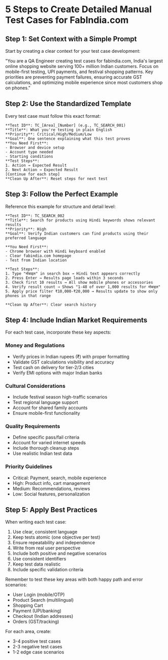 # 5 Steps to Create Detailed Manual Test Cases for FabIndia.com

## Step 1: Set Context with a Simple Prompt

Start by creating a clear context for your test case development:

"You are a QA Engineer creating test cases for fabindia.com, India's largest online shopping website serving 100+ million Indian customers. Focus on mobile-first testing, UPI payments, and festival shopping patterns. Key priorities are preventing payment failures, ensuring accurate GST calculations, and optimizing mobile experience since most customers shop on phones."

## Step 2: Use the Standardized Template

Every test case must follow this exact format:

```
**Test ID**: TC_[Area]_[Number] (e.g., TC_SEARCH_001)
**Title**: What you're testing in plain English
**Priority**: Critical/High/Medium/Low
**Goal**: One sentence explaining what this test proves
**You Need First**: 
- Browser and device setup
- Account type needed
- Starting conditions
**Test Steps**:
1. Action → Expected Result
2. Next Action → Expected Result
[Continue for each step]
**Clean Up After**: Reset steps for next test
```

## Step 3: Follow the Perfect Example

Reference this example for structure and detail level:

```
**Test ID**: TC_SEARCH_002
**Title**: Search for products using Hindi keywords shows relevant results
**Priority**: High
**Goal**: Verify Indian customers can find products using their preferred language

**You Need First**:
- Chrome browser with Hindi keyboard enabled
- Clear fabindia.com homepage
- Test from Indian location

**Test Steps**:
1. Type "मोबाइल" in search box → Hindi text appears correctly
2. Press Enter → Results page loads within 3 seconds
3. Check first 10 results → All show mobile phones or accessories
4. Verify result count → Shows "1-48 of over 1,000 results for मोबाइल"
5. Apply price filter ₹10,000-₹20,000 → Results update to show only phones in that range

**Clean Up After**: Clear search history
```

## Step 4: Include Indian Market Requirements

For each test case, incorporate these key aspects:

### Money and Regulations
- Verify prices in Indian rupees (₹) with proper formatting
- Validate GST calculations visibility and accuracy
- Test cash on delivery for tier-2/3 cities
- Verify EMI options with major Indian banks

### Cultural Considerations
- Include festival season high-traffic scenarios
- Test regional language support
- Account for shared family accounts
- Ensure mobile-first functionality

### Quality Requirements
- Define specific pass/fail criteria
- Account for varied internet speeds
- Include thorough cleanup steps
- Use realistic Indian test data

### Priority Guidelines
- Critical: Payment, search, mobile experience
- High: Product info, cart management
- Medium: Recommendations, reviews
- Low: Social features, personalization

## Step 5: Apply Best Practices

When writing each test case:

1. Use clear, consistent language
2. Keep tests atomic (one objective per test)
3. Ensure repeatability and independence
4. Write from real user perspective
5. Include both positive and negative scenarios
6. Use consistent identifiers
7. Keep test data realistic
8. Include specific validation criteria

Remember to test these key areas with both happy path and error scenarios:
- User Login (mobile/OTP)
- Product Search (multilingual)
- Shopping Cart
- Payment (UPI/banking)
- Checkout (Indian addresses)
- Orders (GST/tracking)

For each area, create:
- 3-4 positive test cases
- 2-3 negative test cases
- 1-2 edge case scenarios
